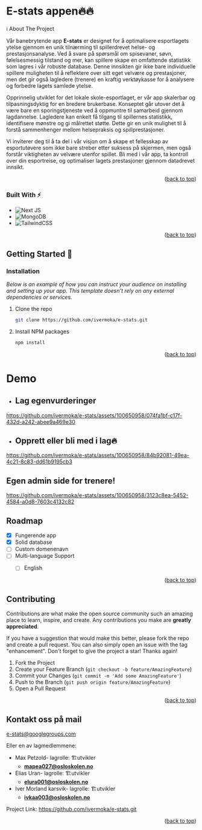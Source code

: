 <!-- Improved compatibility of back to top link: See: https://github.com/othneildrew/Best-README-Template/pull/73 -->







 
<h1>E-stats appen🔥🔥</h1>




<!-- ABOUT THE PROJECT -->
ℹ️ About The Project


Vår banebrytende app **E-stats** er designet for å optimalisere esportlagets ytelse gjennom en unik tilnærming til spillerdrevet helse- og prestasjonsanalyse. Ved å svare på spørsmål om spisevaner, søvn, følelsesmessig tilstand og mer, kan spillere skape en omfattende statistikk som lagres i vår robuste database. Denne innsikten gir ikke bare individuelle spillere muligheten til å reflektere over sitt eget velvære og prestasjoner, men det gir også lagledere (trenere) en kraftig verktøykasse for å analysere og forbedre lagets samlede ytelse.

Opprinnelig utviklet for det lokale skole-esportlaget, er vår app skalerbar og tilpasningsdyktig for en bredere brukerbase. Konseptet går utover det å være bare en sporingstjeneste ved å oppmuntre til samarbeid gjennom lagdannelse. Lagledere kan enkelt få tilgang til spillernes statistikk, identifisere mønstre og gi målrettet støtte. Dette gir en unik mulighet til å forstå sammenhenger mellom helsepraksis og spillprestasjoner.

Vi inviterer deg til å ta del i vår visjon om å skape et fellesskap av esportutøvere som ikke bare streber etter suksess på skjermen, men også forstår viktigheten av velvære utenfor spillet. Bli med i vår app, ta kontroll over din esportreise, og optimaliser lagets prestasjoner gjennom datadrevet innsikt.



<p align="right">(<a href="#readme-top">back to top</a>)</p>







### Built With ⚡

* ![Next JS](https://img.shields.io/badge/Next-black?style=for-the-badge&logo=next.js&logoColor=white)
* ![MongoDB](https://img.shields.io/badge/MongoDB-%234ea94b.svg?style=for-the-badge&logo=mongodb&logoColor=white)
* ![TailwindCSS](https://img.shields.io/badge/tailwindcss-%2338B2AC.svg?style=for-the-badge&logo=tailwind-css&logoColor=white)

<p align="right">(<a href="#readme-top">back to top</a>)</p>








<!-- GETTING STARTED -->
## Getting Started 👏


### Installation

_Below is an example of how you can instruct your audience on installing and setting up your app. This template doesn't rely on any external dependencies or services._

1. Clone the repo
   ```sh
   git clone https://github.com/ivermoka/e-stats.git
   ```
2. Install NPM packages
   ```sh
   npm install
   ```



<p align="right">(<a href="#readme-top">back to top</a>)</p>



<!-- USAGE EXAMPLES -->
<h1>Demo</h1>


* <h2>Lag egenvurderinger</h2>
https://github.com/ivermoka/e-stats/assets/100650958/074fa1bf-c17f-432d-a242-abee9a469e30


* <h2>Opprett eller bli med i lag🔥</h2>
https://github.com/ivermoka/e-stats/assets/100650958/84b92081-49ea-4c21-8c83-dd61b9195cb3

<h2>Egen admin side for trenere!</h2>


https://github.com/ivermoka/e-stats/assets/100650958/3123c8ea-5452-4584-a0d8-7603c4132c82








<!-- ROADMAP -->
## Roadmap

- [x] Fungerende app
- [x] Solid database
- [ ] Custom domenenavn
- [ ] Multi-language Support
    - [ ] English
    


<p align="right">(<a href="#readme-top">back to top</a>)</p>





<!-- CONTRIBUTING -->
## Contributing

Contributions are what make the open source community such an amazing place to learn, inspire, and create. Any contributions you make are **greatly appreciated**.

If you have a suggestion that would make this better, please fork the repo and create a pull request. You can also simply open an issue with the tag "enhancement".
Don't forget to give the project a star! Thanks again!

1. Fork the Project
2. Create your Feature Branch (`git checkout -b feature/AmazingFeature`)
3. Commit your Changes (`git commit -m 'Add some AmazingFeature'`)
4. Push to the Branch (`git push origin feature/AmazingFeature`)
5. Open a Pull Request

<p align="right">(<a href="#readme-top">back to top</a>)</p>





<!-- CONTACT -->
## Kontakt oss på mail

e-stats@googlegroups.com

Eller en av lagmedlemmene: 
* Max Petzold- lagrolle: 🏗️utvikler
   - **mapea027@osloskolen.no**
* Elias Uran- lagrolle: 🏗️utvikler
  - **elura001@osloskolen.no**
* Iver Morland karsvik- lagrolle: 🏗️utvikler
  - **ivkaa003@osloskolen.no**




Project Link: https://github.com/ivermoka/e-stats.git

<p align="right">(<a href="#readme-top">back to top</a>)</p>






